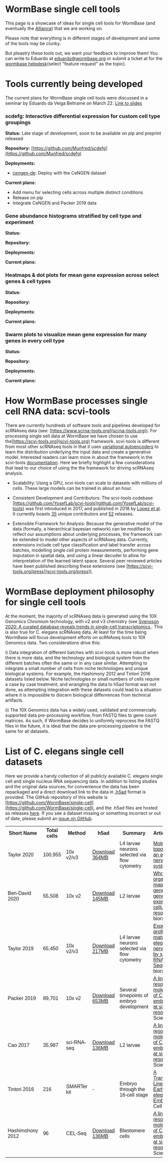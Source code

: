 # WormBase single cell tools

This page is a showcase of ideas for single cell tools for WormBase (and eventually the [Alliance](https://www.alliancegenome.org/)) that we are working on.

Please note that everything is in different stages of development and some of the tools may be clunky.

But pleastry these tools out, we want your feedback to improve them! You can write to Eduardo at eduardo@wormbase.org or submit a ticket at for the [wormbase helpdesk](https://wormbase.org/tools/support)(select "feature request" as the topic).





# Tools currently being developed
The current plans for WormBase single cell tools were discussed in a seminar by Eduardo da Veiga Beltrame on March 22. [Link to slides](https://docs.google.com/presentation/d/1wQyG6Ww75HRPizOojnGb6N5rx4RH8_DIZXiX83ddD4w/edit?usp=sharing)

### scdefg: Interactive differential expression for custom cell type groupings 

**Status:** Late stage of development, soon to be available on pip and preprint released

**Repository:** [https://github.com/Munfred/scdefg](https://github.com/Munfred/scdefg)

**Deployments:**  
- [cengen-de](https://www.cengen-de.textpressolab.com/): Deploy with the CeNGEN dataset  

**Current plans:**  
- Add menu for selecting cells across multiple distinct conditions
- Release on pip 
- Integrate CeNGEN and Packer 2019 data

### Gene abundance histograms stratified by cell type and experiment

**Status:**  

**Repository:**   

**Deployments:**  

**Current plans:** 

### Heatmaps & dot plots for mean gene expression across select genes & cell types

**Status:**

**Repository:** 

**Deployments:**

**Current plans:**

### Swarm plots to visualize mean gene expression for many genes in every cell type

**Status:**  

**Repository:**  

**Deployments:**  

**Current plans:**  



# How WormBase processes single cell RNA data: scvi-tools

There are currently hundreds of software tools and pipelines developed for scRNAseq data (see: [https://www.scrna-tools.org](scrna-tools.org)). For processing single sell data at WormBase we have chosen to use the[https://scvi-tools.org](scvi-tools.org) framework. scvi-tools is different from most other scRNAseq tools in that it uses [variational autoencoders](https://arxiv.org/abs/1906.02691) to learn the distribution underlying the input data and create a generative model.  Interested readers can learn more in about the framework in the scvi-tools [documentation](https://docs.scvi-tools.org/en/stable/). Here we briefly highlight a few considerations that lead to our choice of using the the framework for driving scRNAseq analysis.

- Scalability: Using a GPU, scvi-tools can scale to datasets with millions of cells. These large models can be trained in about an hour.

- Consistent Development and Contributors: The scvi-tools codebase [https://github.com/YosefLab/scvi-tools](github.com/YosefLab/scvi-tools) was first introduced in 2017, and published in 2018 by [Lopez et al](https://doi.org/10.1038/s41592-018-0229-2). It currently boasts [35](https://github.com/YosefLab/scvi-tools/graphs/contributors) unique contributors and [52](https://github.com/YosefLab/scvi-tools/releases) releases. 

- Extensible Framework for Analysis: Because the generative model of the data (formally, a hierarchical bayesian network) can be modified to reflect our assumptions about underlying processes, the framework can be extended to model other aspects of scRNAseq data. Currently, extensions include cell type classification and label transfer across batches, modelling single cell protein measurements, performing gene imputation in spatial data, and using a linear decoder to allow for interpretation of the learned latent space. Several peer reviewed articles have been published describing these extensions (see [https://scvi-tools.org/press](scvi-tools.org/press)).

# WormBase deployment philosophy for single cell tools

At the moment, the majority of scRNAseq data is generated using the 10X Genomics Chromium technology, with v2 and v3 chemistry (see [Svensson 2020: A curated database reveals trends in single-cell transcriptomics ](https://doi.org/10.1093/database/baaa073). This is also true for C. elegans scRNAseq data. At least for the time being WormBase will focus development efforts on scRNAseq tools to 10X Genomics data. Two considerations drive this:

i) Data integration of different batches with scvi-tools is more robust when there is more data, and the technology and biological system from the different batches often the same or in any case similar. Attempting to integrate a small number of cells from niche technologies and unique biological systems. For example, the Hashimony 2012 and Tintori 2016 datasets listed below. Niche technologies or small numbers of cells require a case by case treatment, and wrangling the data to h5ad format was not done, as attempting integration with these datasets could lead to a situation where it is impossible to discern biological diffenrences from technical artifacts.

ii) The 10X Genomics data has a widely used, validated and commercially supported data pre-processing workflow, from FASTQ files to gene count matrices. As such, if WormBase decides to uniformly reprocess the FASTQ files in the future, it is ideal that the data pre-processing pipeline is the same for all datasets.


# List of C. elegans single cell datasets

Here we provide a handy collection of all publicly available C. elegans single cell and single nucleus RNA sequencing data. In addition to listing studies and the original data sources, for convenience the data has been repackaged and a direct download link to the data in [.h5ad](https://anndata.readthedocs.io/en/latest/) format is provided. The GitHub repository of this website is [https://github.com/WormBase/single-cell](https://github.com/WormBase/single-cell), and the .h5ad files are hosted as releases [here](https://github.com/Munfred/wormcells-data/releases). If you see a
dataset missing or something incorrect or out of date, please submit an [issue on GitHub](https://github.com/WormBase/single-cell/issues).




<font size="1" face="Arial">
<table style="margin-left:auto;margin-right:auto;" class="tbl" cellspacing="0" cellpadding="0" >
<tr>
<th>Short Name</th>
<th>Total cells</th>
<th>Method</th>
<th>h5ad</th>
<th>Summary</th>
<th>Article/preprint</th>
<th> Original Data</th>
<th> Notes</th>
</tr>

<tr>
<td>Taylor 2020</td>
<td> 100,955 </td>
<td> 10x v2/v3</td>
<td> <a href="https://github.com/Munfred/wormcells-site/releases/download/taylor2020/taylor2020.h5ad">  Download <br> 364MB </a> </td>
<td> L4 larvae neurons selected via flow cytometry </td>
<td> <a href="https://doi.org/10.1101/2020.12.15.422897">Molecular topography of an entire nervous system. </a> </td>
<td> <a href="https://www.ncbi.nlm.nih.gov/geo/query/acc.cgi?acc=GSE136049">GSE136049</a> </td>
<td> <a href="https://cengen.org">CeNGEN website </a> 
<a href="http://cengen.shinyapps.io/SCeNGEA"> Shiny R app to explore the data </a>
</td>
</tr>


<tr>
<td>Ben-David 2020</td>
<td> 55,508 </td>
<td> 10x v2</td>
<td> <a href="https://github.com/Munfred/wormcells-site/releases/download/bendavid2020/bendavid2020.h5ad">  Download <br> 145MB </a> </td>
<td> L2 larvae</td>
<td> <a href="https://doi.org/10.1101/2020.08.23.263798">Whole-organism mapping of the genetics of gene expression at cellular resolution </a> biorxiv 2020.</td>
<td> - </td>
<td> Gene count matrix was kindly provided by the authors on request
</td>
</tr>

<tr>
<td>Taylor 2019</td>
<td> 65,450 </td>
<td> 10x v2/v3</td>
<td> <a href="https://github.com/Munfred/wormcells-site/releases/download/taylor2019/taylor2019.h5ad">  Download <br> 217MB </a> </td>
<td> L4 larvae neurons selected via flow cytometry </td>
<td> <a href="https://doi.org/10.1101/737577">Expression profiling of the mature C. elegans nervous system by single-cell RNA-Sequencing </a> biorxiv 2019.</td>
<td> <a href="https://www.ncbi.nlm.nih.gov/geo/query/acc.cgi?acc=GSE136049">GSE136049</a> </td>
<td> <a href="https://cengen.org">CeNGEN website </a> 
<a href="http://cengen.shinyapps.io/SCeNGEA"> Shiny R app to explore the data </a>
</td>
</tr>


<tr>
<td>Packer 2019</td>
<td> 89,701 </td>
<td> 10x v2</td>
<td> <a href="https://github.com/Munfred/wormcells-site/releases/download/packer2019/packer2019.h5ad"> Download <br> 653MB </a> </td>
<td> Several timepoints of embryo development</td>
<td> <a href="https://science.sciencemag.org/content/365/6459/eaax1971.long">A lineage-resolved molecular atlas of C. elegans embryogenesis at single-cell resolution </a> Science 2019.</td>
<td> <a href="https://www.ncbi.nlm.nih.gov/geo/query/acc.cgi?acc=GSE126954">GSE126954</a> </td>
<td> <a href="https://cello.shinyapps.io/celegans/">VisCello app for data exploration </a> 
</td>
</tr>

<tr>
<td>Cao 2017</td>
<td> 35,987 </td>
<td> sci-RNA-seq</td>
<td> <a href="https://github.com/Munfred/wormcells-site/releases/download/cao2017/cao2017.h5ad">  Download <br> 136MB </a> </td>
<td> L2 larvae</td>
<td> <a href="https://doi.org/10.1126/science.aam8940">A lineage-resolved molecular atlas of C. elegans embryogenesis at single-cell resolution </a> Science 2019.</td>
<td> <a href="https://www.ncbi.nlm.nih.gov/geo/query/acc.cgi?acc=GSE98561">GSE98561 </a> and <a href="https://www.ncbi.nlm.nih.gov/geo/query/acc.cgi?acc=GSM4318946">GSM4318946 (reprocessed)</a>  </td>
<td> GSM4318946 release was a reannotation of the data 
</td>
</tr>


<tr>
<td>Tintori 2016</td>
<td> 216 </td>
<td>SMARTer kit</td>
<td> - </td>
<td> Embryo through the 16-cell stage</td>
<td> <a href="https://doi.org/10.1016/j.devcel.2016.07.025">A Transcriptional Lineage of the Early C. elegans Embryo </a> Dev Cell 2016.</td>
<td> <a href="https://www.ncbi.nlm.nih.gov/geo/query/acc.cgi?acc=GSE77944">GSE77944 </a> and <a href="https://www.ncbi.nlm.nih.gov/geo/query/acc.cgi?acc=GSM4318946">GSM4318946 (reprocessed)</a>  </td>
<td> They made a custom visualizer at  <a href="http://tintori.bio.unc.edu/">tintori.bio.unc.edu</a>. 
</td>
</tr>


<tr>
<td>Hashimshony 2012</td>
<td> 96 </td>
<td> CEL-Seq</td>
<td> <a href="https://github.com/Munfred/wormcells-site/releases/download/cao2017/cao2017.h5ad">  Download <br> 136MB </a> </td>
<td>Blastomere cells</td>
<td> <a href="https://doi.org/10.1126/science.aam8940">A lineage-resolved molecular atlas of C. elegans embryogenesis at single-cell resolution </a> Science 2019.</td>
<td> <a href="https://www.ncbi.nlm.nih.gov/geo/query/acc.cgi?acc=GSE98561">GSE98561 </a> and <a href="https://www.ncbi.nlm.nih.gov/geo/query/acc.cgi?acc=GSM4318946">GSM4318946 (reprocessed)</a>  </td>
<td> GSM4318946 release was a reannotation of the data 
</td>
</tr>
</table>
</font>


